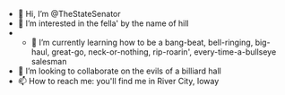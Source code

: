 - 👋 Hi, I’m @TheStateSenator
- 👀 I’m interested in the fella' by the name of hill
- - 🌱 I’m currently learning how to be a bang-beat, bell-ringing, big-haul, great-go, neck-or-nothing, rip-roarin', every-time-a-bullseye salesman
- 💞️ I’m looking to collaborate on the evils of a billiard hall
- 📫 How to reach me: you'll find me in River City, Ioway

<!---
TheStateSenator/TheStateSenator is a ✨ special ✨ repository because its `README.md` (this file) appears on your GitHub profile.
You can click the Preview link to take a look at your changes.
--->
